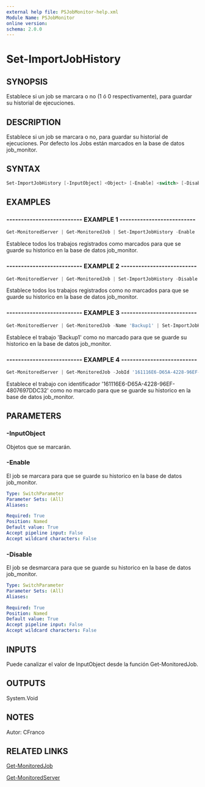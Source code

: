```yaml
---
external help file: PSJobMonitor-help.xml
Module Name: PSJobMonitor
online version: 
schema: 2.0.0
---
```


# Set-ImportJobHistory

## SYNOPSIS
Establece si un job se marcara o no (1 ó 0 respectivamente), para guardar su historial de ejecuciones.

## DESCRIPTION
Establece si un job se marcara o no, para guardar su historial de ejecuciones. Por defecto los Jobs están marcados en la base de 
datos job_monitor.

## SYNTAX

```powershell
Set-ImportJobHistory [-InputObject] <Object> [-Enable] <switch> [-Disable] <switch>
```

## EXAMPLES

### -------------------------- EXAMPLE 1 --------------------------
```powershell
Get-MonitoredServer | Get-MonitoredJob | Set-ImportJobHistory -Enable
```

Establece todos los trabajos registrados como marcados para que se guarde su historico en la base de datos job_monitor.

### -------------------------- EXAMPLE 2 --------------------------
```powershell
Get-MonitoredServer | Get-MonitoredJob | Set-ImportJobHistory -Disable
```

Establece todos los trabajos registrados como no marcados para que se guarde su historico en la base de datos job_monitor.

### -------------------------- EXAMPLE 3 --------------------------
```powershell
Get-MonitoredServer | Get-MonitoredJob -Name 'Backup1' | Set-ImportJobHistory -Disable
```

Establece el trabajo 'Backup1' como no marcado para que se guarde su historico en la base de datos job_monitor.

### -------------------------- EXAMPLE 4 --------------------------
```powershell
Get-MonitoredServer | Get-MonitoredJob -JobId '161116E6-D65A-4228-96EF-4807697DDC32' | Set-ImportJobHistory -Disable
```

Establece el trabajo con identificador '161116E6-D65A-4228-96EF-4807697DDC32' como no marcado para que se guarde su historico en la 
base de datos job_monitor.

## PARAMETERS

### -InputObject
Objetos que se marcarán.

### -Enable
El job se marcara para que se guarde su historico en la base de datos job_monitor.

```yaml
Type: SwitchParameter
Parameter Sets: (All)
Aliases: 

Required: True
Position: Named
Default value: True
Accept pipeline input: False
Accept wildcard characters: False
```

### -Disable
El job se desmarcara para que se guarde su historico en la base de datos job_monitor.

```yaml
Type: SwitchParameter
Parameter Sets: (All)
Aliases: 

Required: True
Position: Named
Default value: True
Accept pipeline input: False
Accept wildcard characters: False
```

## INPUTS
Puede canalizar el valor de InputObject desde la función Get-MonitoredJob.

## OUTPUTS
System.Void

## NOTES
Autor: CFranco

## RELATED LINKS

[Get-MonitoredJob](https://github.com/RD-Processa/PSJobMonitor/blob/master/Scripting/getting-started/GetInfoJobs/Get-MonitoredJob.md)

[Get-MonitoredServer](https://github.com/RD-Processa/PSJobMonitor/blob/master/Scripting/getting-started/ConfigServers/Get-MonitoredServer.md)
